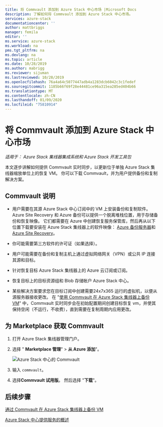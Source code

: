 ```yaml
---
title: 将 Commvault 添加到 Azure Stack 中心市场 |Microsoft Docs
description: 了解如何将 Commvault 添加到 Azure Stack 中心市场。
services: azure-stack
documentationcenter: ''
author: mattbriggs
manager: femila
editor: ''
ms.service: azure-stack
ms.workload: na
pms.tgt_pltfrm: na
ms.devlang: na
ms.topic: article
ms.date: 10/28/2019
ms.author: mabrigg
ms.reviewer: sijuman
ms.lastreviewed: 10/28/2019
ms.openlocfilehash: 76a4a64c5077447adb4a1283dcb6042c3c1fedef
ms.sourcegitcommit: 1185b66f69f28e44481ce96a315ea285ed404b66
ms.translationtype: MT
ms.contentlocale: zh-CN
ms.lasthandoff: 01/09/2020
ms.locfileid: "75810914"
---
```

# <a name="add-commvault-to-the-azure-stack-hub-marketplace"></a>将 Commvault 添加到 Azure Stack 中心市场

*适用于： Azure Stack 集线器集成系统和 Azure Stack 开发工具包*

本文逐步讲解如何提供 Commvault 实时同步，以更新位于单独 Azure Stack 集线器缩放单位上的恢复 VM。 你可以下载 Commvault，并为用户提供备份和复制解决方案。 

## <a name="notes-for-commvault"></a>Commvault 说明

- 用户需要在其源 Azure Stack 中心订阅中的 VM 上安装备份和复制软件。 Azure Site Recovery 和 Azure 备份可以提供一个脱离堆栈位置，用于存储备份和恢复映像。 它们都需要在 Azure 中创建恢复服务保管库，然后再从以下位置下载要安装在 Azure Stack 集线器上的软件映像： [Azure 备份服务器](https://go.microsoft.com/fwLink/?LinkId=626082&clcid=0x0409)和[Azure Site Recovery](https://aka.ms/unifiedinstaller_eus)。  
    
- 你可能需要第三方软件的许可证（如果选择）。
- 用户可能需要在备份和复制主机上通过虚拟网络网关（VPN）或公共 IP 连接其源和目标。
- 针对恢复目标 Azure Stack 集线器上的 Azure 云订阅或订阅。
- 恢复目标上的目标资源组和 Blob 存储帐户 Azure Stack 中心。
- 某些解决方案要求您在目标订阅中创建需要24x7x365 运行的虚拟机，以便从源服务器接收更改。 在 "[使用 Commvault 在 Azure Stack 集线器上备份 VM](../user/azure-stack-network-howto-backup-commvault.md)" 中，Commvault 实时同步会在初始配置期间创建目标恢复 vm，并使其保持空闲（不运行，不收费），直到需要在复制周期内应用更改。


## <a name="get-commvault-for-your-marketplace"></a>为 Marketplace 获取 Commvault

1. 打开 Azure Stack 集线器管理门户。
2. 选择 " **Marketplace 管理**" > **从 Azure 添加**"。

    ![Azure Stack 中心的 Commvault](./media/azure-stack-network-offer-backup-commvault/get-commvault-for-marketplace.png)

3. 输入 `commvault`。
4. 选择**Commvault 试用版**。 然后选择 "**下载**"。


## <a name="next-steps"></a>后续步骤

[通过 Commvault 在 Azure Stack 集线器上备份 VM](../user/azure-stack-network-howto-backup-commvault.md)

[Azure Stack 中心提供服务的概述](service-plan-offer-subscription-overview.md)
